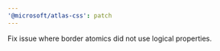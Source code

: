 ```yaml
---
'@microsoft/atlas-css': patch
---
```


Fix issue where border atomics did not use logical properties.
